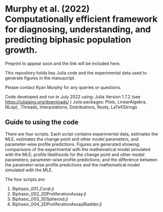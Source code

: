 # Murphy et al. (2022) Computationally efficient framework for diagnosing, understanding, and predicting biphasic population growth.

Preprint to appear soon and the link will be included here.

This repository holds key Julia code and the experimental data used to generate figures in the manuscript.

Please contact Ryan Murphy for any queries or questions.

Code developed and run in July 2022 using:
Julia Version  1.7.2 (see https://julialang.org/downloads/ )
Julia packages: Plots, LinearAlgebra, NLopt, .Threads, Interpolations, Distributions, Roots, LaTeXStrings

## Guide to using the code
There are four scripts. Each script contains experimental data, estimates the MLE, estimates the change point and other model parameters, and parameter-wise profile predictions. Figures are generated showing: comparisons of the experimental with the mathematical model simulated with the MLE; profile likelihoods for the change point and other model parameters; parameter-wise profile predictions; and the difference between the parameter-wise profile predictions and the mathematical model simulated with the MLE.

The four scripts are:
1. Biphasic_001_Coral.jl
2. Biphasic_002_2DProliferationAssay.jl
3. Biphasic_003_3DSpheroid.jl
4. Biphasic_004_2DProliferationAssayBladder.jl
